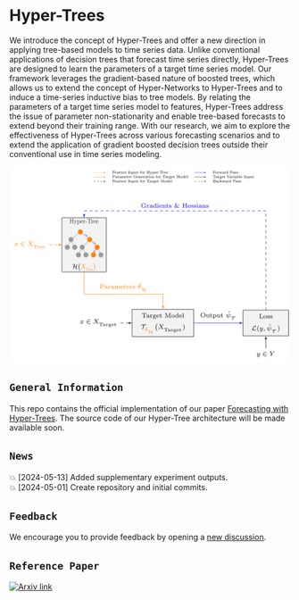# Hyper-Trees
We introduce the concept of Hyper-Trees and offer a new direction in applying tree-based models to time series data. Unlike conventional applications of decision trees that forecast time series directly, Hyper-Trees are designed to learn the parameters of a target time series model. Our framework leverages the gradient-based nature of boosted trees, which allows us to extend the concept of Hyper-Networks to Hyper-Trees and to induce a time-series inductive bias to tree models. By relating the parameters of a target time series model to features, Hyper-Trees address the issue of parameter non-stationarity and enable tree-based forecasts to extend beyond their training range. With our research, we aim to explore the effectiveness of Hyper-Trees across various forecasting scenarios and to extend the application of gradient boosted decision trees outside their conventional use in time series modeling. 

<center>
    <img height="350" src="figures/hypertree.png">
</center>

## `General Information`
This repo contains the official implementation of our paper [Forecasting with Hyper-Trees](https://arxiv.org/pdf/2405.07836v1). The source code of our Hyper-Tree architecture will be made available soon.

## `News`
:boom: [2024-05-13] Added supplementary experiment outputs. <br/>
:boom: [2024-05-01] Create repository and initial commits.

## `Feedback`
We encourage you to provide feedback by opening a [new discussion](https://github.com/StatMixedML/Hyper-Trees/discussions).

## `Reference Paper`
[![Arxiv link](https://img.shields.io/badge/arXiv-Forecasting%20with%20Hyper--Trees-color=brightgreen)](https://arxiv.org/abs/2405.07836v1) <br/>
